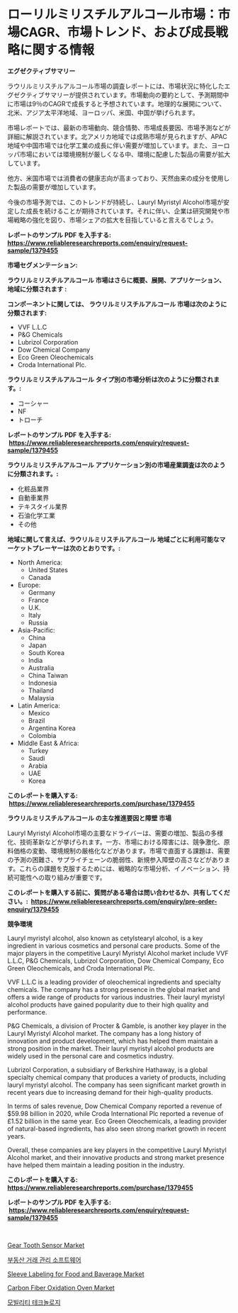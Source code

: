 <p><h1>ローリルミリスチルアルコール市場：市場CAGR、市場トレンド、および成長戦略に関する情報</h1></p><p><strong>エグゼクティブサマリー</strong></p>
<p><p>ラウリルミリスチルアルコール市場の調査レポートには、市場状況に特化したエグゼクティブサマリーが提供されています。市場動向の要約として、予測期間中に市場は9％のCAGRで成長すると予想されています。地理的な展開について、北米、アジア太平洋地域、ヨーロッパ、米国、中国が挙げられます。</p><p>市場レポートでは、最新の市場動向、競合情勢、市場成長要因、市場予測などが詳細に解説されています。北アメリカ地域では成熟市場が見られますが、APAC地域や中国市場では化学工業の成長に伴い需要が増加しています。また、ヨーロッパ市場においては環境規制が厳しくなる中、環境に配慮した製品の需要が拡大しています。</p><p>他方、米国市場では消費者の健康志向が高まっており、天然由来の成分を使用した製品の需要が増加しています。</p><p>今後の市場予測では、このトレンドが持続し、Lauryl Myristyl Alcohol市場が安定した成長を続けることが期待されています。それに伴い、企業は研究開発や市場戦略の強化を図り、市場シェアの拡大を目指していると言えるでしょう。</p></p>
<p><strong>レポートのサンプル PDF を入手する: <a href="https://www.reliableresearchreports.com/enquiry/request-sample/1379455">https://www.reliableresearchreports.com/enquiry/request-sample/1379455</a></strong></p>
<p><strong>市場セグメンテーション:</strong></p>
<p><strong> ラウリルミリスチルアルコール 市場はさらに概要、展開、アプリケーション、地域に分類されます :</strong></p>
<p><strong>コンポーネントに関しては、 ラウリルミリスチルアルコール 市場は次のように分類されます: &nbsp;</strong></p>
<p><ul><li>VVF L.L.C</li><li>P&G Chemicals</li><li>Lubrizol Corporation</li><li>Dow Chemical Company</li><li>Eco Green Oleochemicals</li><li>Croda International Plc.</li></ul></p>
<p><strong> ラウリルミリスチルアルコール タイプ別の市場分析は次のように分類されます。:</strong></p>
<p><ul><li>コーシャー</li><li>NF</li><li>トローチ</li></ul></p>
<p><strong>レポートのサンプル PDF を入手する: &nbsp;<a href="https://www.reliableresearchreports.com/enquiry/request-sample/1379455">https://www.reliableresearchreports.com/enquiry/request-sample/1379455</a></strong></p>
<p><strong> ラウリルミリスチルアルコール アプリケーション別の市場産業調査は次のように分類されます。:</strong></p>
<p><ul><li>化粧品業界</li><li>自動車業界</li><li>テキスタイル業界</li><li>石油化学工業</li><li>その他</li></ul></p>
<p><strong>地域に関して言えば、ラウリルミリスチルアルコール 地域ごとに利用可能なマーケットプレーヤーは次のとおりです。:</strong></p>
<p><ul>
    <li>
        North America:
        <ul>
            <li>United States</li>
            <li>Canada</li>
        </ul>
    </li>
    <li>
        Europe:
        <ul>
            <li>Germany</li>
            <li>France</li>
            <li>U.K.</li>
            <li>Italy</li>
            <li>Russia</li>
        </ul>
    </li>
    <li>
        Asia-Pacific:
        <ul>
            <li>China</li>
            <li>Japan</li>
            <li>South Korea</li>
            <li>India</li>
            <li>Australia</li>
            <li>China Taiwan</li>
            <li>Indonesia</li>
            <li>Thailand</li>
            <li>Malaysia</li>
        </ul>
    </li>
    <li>
        Latin America:
        <ul>
            <li>Mexico</li>
            <li>Brazil</li>
            <li>Argentina Korea</li>
            <li>Colombia</li>
        </ul>
    </li>
    <li>
        Middle East & Africa:
        <ul>
            <li>Turkey</li>
            <li>Saudi</li>
            <li>Arabia</li>
            <li>UAE</li>
            <li>Korea</li>
        </ul>
    </li>
    </ul></p>
<p><strong>このレポートを購入する: &nbsp;<a href="https://www.reliableresearchreports.com/purchase/1379455">https://www.reliableresearchreports.com/purchase/1379455</a></strong></p>
<p><strong>ラウリルミリスチルアルコール の主な推進要因と障壁 市場</strong></p>
<p><p>Lauryl Myristyl Alcohol市場の主要なドライバーは、需要の増加、製品の多様化、技術革新などが挙げられます。一方、市場における障害には、競争激化、原料価格の変動、環境規制の厳格化などがあります。市場で直面する課題は、需要の予測の困難さ、サプライチェーンの脆弱性、新規参入障壁の高さなどがあります。これらの課題を克服するためには、戦略的な市場分析、イノベーション、持続可能性への取り組みが重要です。</p></p>
<p><strong>このレポートを購入する前に、質問がある場合は問い合わせるか、共有してください。:&nbsp; <a href="https://www.reliableresearchreports.com/enquiry/pre-order-enquiry/1379455">https://www.reliableresearchreports.com/enquiry/pre-order-enquiry/1379455</a></strong></p>
<p><strong>競争環境</strong></p>
<p><p>Lauryl myristyl alcohol, also known as cetylstearyl alcohol, is a key ingredient in various cosmetics and personal care products. Some of the major players in the competitive Lauryl Myristyl Alcohol market include VVF L.L.C, P&G Chemicals, Lubrizol Corporation, Dow Chemical Company, Eco Green Oleochemicals, and Croda International Plc.</p><p>VVF L.L.C is a leading provider of oleochemical ingredients and specialty chemicals. The company has a strong presence in the global market and offers a wide range of products for various industries. Their lauryl myristyl alcohol products have gained popularity due to their high quality and performance.</p><p>P&G Chemicals, a division of Procter & Gamble, is another key player in the Lauryl Myristyl Alcohol market. The company has a long history of innovation and product development, which has helped them maintain a strong position in the market. Their lauryl myristyl alcohol products are widely used in the personal care and cosmetics industry.</p><p>Lubrizol Corporation, a subsidiary of Berkshire Hathaway, is a global specialty chemical company that produces a variety of products, including lauryl myristyl alcohol. The company has seen significant market growth in recent years due to increasing demand for their high-quality products.</p><p>In terms of sales revenue, Dow Chemical Company reported a revenue of $59.98 billion in 2020, while Croda International Plc reported a revenue of £1.52 billion in the same year. Eco Green Oleochemicals, a leading provider of natural-based ingredients, has also seen strong market growth in recent years.</p><p>Overall, these companies are key players in the competitive Lauryl Myristyl Alcohol market, and their innovative products and strong market presence have helped them maintain a leading position in the industry.</p></p>
<p><strong>このレポートを購入する: &nbsp; <a href="https://www.reliableresearchreports.com/purchase/1379455">https://www.reliableresearchreports.com/purchase/1379455</a></strong></p>
<p><strong>レポートのサンプル PDF を入手する: &nbsp;<a href="https://www.reliableresearchreports.com/enquiry/request-sample/1379455">https://www.reliableresearchreports.com/enquiry/request-sample/1379455</a></strong><strong></strong></p>
<p>&nbsp;</p>
<p><p><a href="https://github.com/Alonsoolds3wq1d81czn8rbol/Market-Research-Report-List-1/blob/main/gear-tooth-sensor-market.md">Gear Tooth Sensor Market</a></p><p><a href="https://medium.com/@xvz497517413/%EB%B6%80%EB%8F%99%EC%82%B0-%EA%B1%B0%EB%9E%98-%EA%B4%80%EB%A6%AC-%EC%86%8C%ED%94%84%ED%8A%B8%EC%9B%A8%EC%96%B4-%EC%8B%9C%EC%9E%A5-%EC%A0%84%EB%A7%9D-%EC%82%B0%EC%97%85-%EA%B0%9C%EC%9A%94-%EB%B0%8F-%EC%98%88%EC%B8%A1-2024%EB%85%84%EB%B6%80%ED%84%B0-2031%EB%85%84%EA%B9%8C%EC%A7%80-08baa1613ead">부동산 거래 관리 소프트웨어</a></p><p><a href="https://eight-handstand-8fb.notion.site/Sleeve-Labeling-for-Food-and-Baverage-Market-Size-and-Examines-its-Market-Scope-with-a-Primary-Foc-ddda821458404138a53cb0a392a5bc2e">Sleeve Labeling for Food and Baverage Market</a></p><p><a href="https://issuu.com/reportprime-2/docs/carbon-fiber-oxidation-oven-market-size-2030.pptx">Carbon Fiber Oxidation Oven Market</a></p><p><a href="https://github.com/crfsywufhm81415/Market-Research-Report-List-1/blob/main/3910248186556.md">모빌리티 테크놀로지</a></p></p>